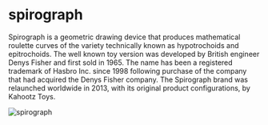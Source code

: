 # spirograph
Spirograph is a geometric drawing device that produces mathematical roulette curves of the variety technically known as hypotrochoids and epitrochoids. The well known toy version was developed by British engineer Denys Fisher and first sold in 1965.  The name has been a registered trademark of Hasbro Inc. since 1998 following purchase of the company that had acquired the Denys Fisher company. The Spirograph brand was relaunched worldwide in 2013, with its original product configurations, by Kahootz Toys.



![spirograph](https://www.google.com/imgres?imgurl=https%3A%2F%2Fcdn5.vectorstock.com%2Fi%2F1000x1000%2F35%2F89%2Fspirograph-abstract-element-circle-shape-vector-24243589.jpg&imgrefurl=https%3A%2F%2Fwww.vectorstock.com%2Froyalty-free-vector%2Fspirograph-abstract-element-circle-shape-vector-24243589&tbnid=EE1l9-o53XlD-M&vet=12ahUKEwjt3pWQ5LbuAhVC44UKHZFZDWQQMyg3egQIARA5..i&docid=GqcN5ZJysTI1AM&w=1000&h=1080&q=spirograph&ved=2ahUKEwjt3pWQ5LbuAhVC44UKHZFZDWQQMyg3egQIARA5)

